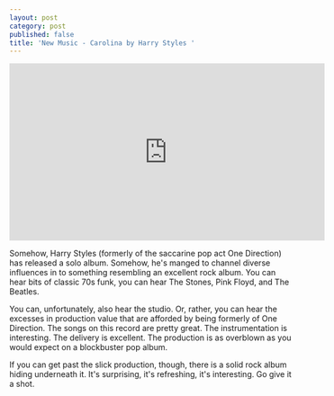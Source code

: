 ```yaml
---
layout: post
category: post
published: false
title: 'New Music - Carolina by Harry Styles '
---
```

<iframe width="560" height="315" src="https://www.youtube.com/embed/BarDOBWuVg4" frameborder="0" allowfullscreen></iframe>

Somehow, Harry Styles (formerly of the saccarine pop act One Direction) has released a solo album. Somehow, he's manged to channel diverse influences in to something resembling an excellent rock album. You can hear bits of classic 70s funk, you can hear The Stones, Pink Floyd, and The Beatles. 

You can, unfortunately, also hear the studio. Or, rather, you can hear the excesses in production value that are afforded by being formerly of One Direction. The songs on this record are pretty great. The instrumentation is interesting. The delivery is excellent. The production is as overblown as you would expect on a blockbuster pop album. 

If you can get past the slick production, though, there is a solid rock album hiding underneath it. It's surprising, it's refreshing, it's interesting. Go give it a shot. 